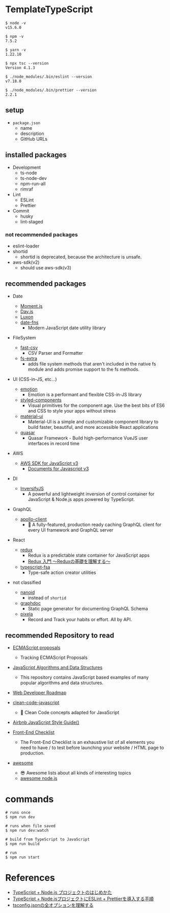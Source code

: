 # TemplateTypeScript

```
$ node -v
v15.6.0

$ npm -v
7.5.2

$ yarn -v
1.22.10

$ npx tsc --version
Version 4.1.3

$ ./node_modules/.bin/eslint --version
v7.18.0

$ ./node_modules/.bin/prettier --version
2.2.1
```

## setup

- `package.json`
    - name
	- description
	- GitHub URLs

## installed packages

- Development
    - ts-node
    - ts-node-dev
    - npm-run-all
    - rimraf
- Lint
    - ESLint
    - Prettier
- Commit
    - husky 
    - lint-staged

### not recommended packages

- eslint-loader
- shortid
    - shortid is deprecated, because the architecture is unsafe.
- aws-sdk(v2)
	- should use aws-sdk(v3)

## recommended packages

- Date
	- [Moment.js]()
	- [Day.js]()
	- [Luxon]()
    - [date-fns](https://date-fns.org/)
        - Modern JavaScript date utility library
- FileSystem
	- [fast-csv](https://www.c2fo.io/fast-csv/)
		- CSV Parser and Formatter
    - [fs-extra](https://github.com/jprichardson/node-fs-extra)
		- adds file system methods that aren't included in the native fs module and adds promise support to the fs methods.
- UI (CSS-in-JS, etc...)
    - [emotion](https://github.com/emotion-js/emotion)
        - Emotion is a performant and flexible CSS-in-JS library
    - [styled-components](https://github.com/styled-components/styled-components)
        - Visual primitives for the component age. Use the best bits of ES6 and CSS to style your apps without stress
    - [material-ui](https://github.com/mui-org/material-ui)
        - Material-UI is a simple and customizable component library to build faster, beautiful, and more accessible React applications
	- [quasar](https://github.com/quasarframework/quasar)
		- Quasar Framework - Build high-performance VueJS user interfaces in record time
- AWS
	- [AWS SDK for JavaScript v3](https://github.com/aws/aws-sdk-js-v3)
		- [Documents for Javascript v3](https://docs.aws.amazon.com/AWSJavaScriptSDK/v3/latest/)
- DI
	- [InversifyJS](https://github.com/inversify/InversifyJS)
		- A powerful and lightweight inversion of control container for JavaScript & Node.js apps powered by TypeScript.
- GraphQL
	- [apollo-client](https://github.com/apollographql/apollo-client)
		- 🚀 A fully-featured, production ready caching GraphQL client for every UI framework and GraphQL server
- React
	- [redux](https://github.com/reduxjs/redux)
		- Redux is a predictable state container for JavaScript apps
		- [Redux 入門 〜Reduxの基礎を理解する〜](https://qiita.com/soarflat/items/bd319695d156654bbe86)
	- [typescript-fsa](https://github.com/aikoven/typescript-fsa)
		- Type-safe action creator utilities

- not classified
	- [nanoid](https://github.com/ai/nanoid/)
		- instead of `shortid`
	- [graphdoc](https://github.com/2fd/graphdoc)
		- Static page generator for documenting GraphQL Schema
	- [pixela](https://github.com/a-know/Pixela)
		- Record and Track your habits or effort. All by API.

## recommended Repository to read

- [ECMAScript proposals](https://github.com/tc39/proposals)
	- Tracking ECMAScript Proposals
- [JavaScript Algorithms and Data Structures](https://github.com/trekhleb/javascript-algorithms)
	- This repository contains JavaScript based examples of many popular algorithms and data structures.
- [Web Developer Roadmap](https://github.com/kamranahmedse/developer-roadmap)
- [clean-code-javascript](https://github.com/ryanmcdermott/clean-code-javascript)
	- 🛁 Clean Code concepts adapted for JavaScript
- [Airbnb JavaScript Style Guide()](https://github.com/airbnb/javascript)
- [Front-End Checklist](https://github.com/thedaviddias/Front-End-Checklist)
	- The Front-End Checklist is an exhaustive list of all elements you need to have / to test before launching your website / HTML page to production.

- [awesome](https://github.com/sindresorhus/awesome)
	- 😎 Awesome lists about all kinds of interesting topics
	- [awesome node.js](https://github.com/sindresorhus/awesome-nodejs#readme)

# commands

```shell
# runs once
$ npm run dev

# runs when file saved
$ npm run dev:watch

# build from TypeScript to JavaScript
$ npm run build

# run
$ npm run start
```

# References

- [TypeScript + Node.js プロジェクトのはじめかた](https://qiita.com/notakaos/items/3bbd2293e2ff286d9f49)
- [TypeScript + Node.jsプロジェクトにESLint + Prettierを導入する手順](https://qiita.com/notakaos/items/85fd2f5c549f247585b1)
- [tsconfig.jsonの全オプションを理解する](https://qiita.com/ryokkkke/items/390647a7c26933940470)